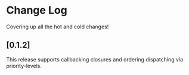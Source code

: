 # Change Log

Covering up all the hot and cold changes!

## [0.1.2]

This release supports callbacking closures and ordering dispatching via priority-levels.